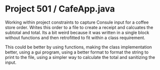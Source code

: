 # Project 501 / CafeApp.java

Working within project constraints to capture Consule input for a coffee store order.
Writes this order to a file to create a receipt and calcuates the subtotal and total. 
Its a bit weird because it was written in a single block without functions and then retrofitted to fit within a class requirement.

This could be better by using functions, making the class implementation better, using a gui program, using a better format to format the string to print to the file, using a simpler way to calculate the total and sanitizing the input.
